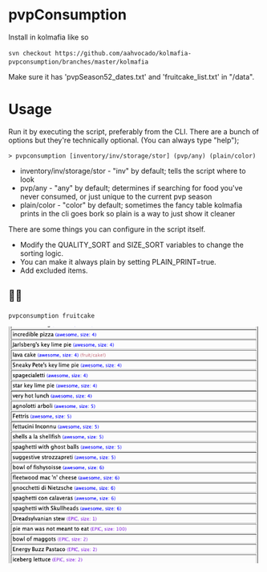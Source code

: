 # pvpConsumption

Install in kolmafia like so

`svn checkout https://github.com/aahvocado/kolmafia-pvpconsumption/branches/master/kolmafia`

Make sure it has 'pvpSeason52_dates.txt' and 'fruitcake_list.txt' in "/data".


# Usage

Run it by executing the script, preferably from the CLI. There are a bunch of options but they're technically optional. (You can always type "help");

```
> pvpconsumption [inventory/inv/storage/stor] (pvp/any) (plain/color)
```
* inventory/inv/storage/stor - "inv" by default; tells the script where to look
* pvp/any - "any" by default; determines if searching for food you've never consumed, or just unique to the current pvp season
* plain/color - "color" by default; sometimes the fancy table kolmafia prints in the cli goes bork so plain is a way to just show it cleaner


There are some things you can configure in the script itself.
* Modify the QUALITY_SORT and SIZE_SORT variables to change the sorting logic.
* You can make it always plain by setting PLAIN_PRINT=true.
* Add excluded items.

## 🍓🍰
`pvpconsumption fruitcake`

![Screenshot of command ran in CLI](./screenshot.png)
